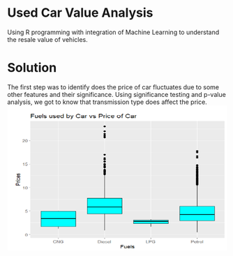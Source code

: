 #  Used Car Value Analysis <br>
Using R programming with integration of Machine Learning to understand the resale value of vehicles. <br>

# Solution <br>
The first step was to identify does the price of car fluctuates due to some other features and their significance. Using significance testing and p-value analysis, we got to know that transmission type does affect the price. <br>
![logo](https://github.com/WhatIfAditya7/Used-Car-Value-Analysis/blob/main/1.png) <br>

